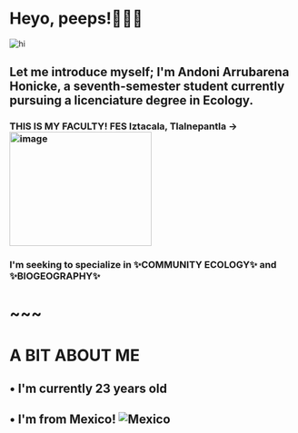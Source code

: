 # Heyo, peeps!👋✨🔥
![hi](https://media1.tenor.com/m/je5qoQToik0AAAAC/spongebob-hi.gif)
## Let me introduce myself; I'm Andoni Arrubarena Honicke, a seventh-semester student currently pursuing a licenciature degree in Ecology.

### THIS IS MY FACULTY! FES Iztacala, Tlalnepantla -> <img width="250" height="201" alt="image" src="https://github.com/user-attachments/assets/9e7b06af-5dae-4361-8c44-71cb3b996044" />

### I'm seeking to specialize in ✨COMMUNITY ECOLOGY✨ and ✨BIOGEOGRAPHY✨
# ~~~
# A BIT ABOUT ME
## • I'm currently 23 years old
## • I'm from Mexico! ![Mexico](https://upload.wikimedia.org/wikipedia/commons/thumb/f/fc/Flag_of_Mexico.svg/960px-Flag_of_Mexico.svg.png)

